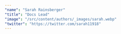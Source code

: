```yaml
---
"name": "Sarah Rainsberger"
"title": "Docs Lead"
"image": "/src/content/authors/_images/sarah.webp"
"twitter": "https://twitter.com/sarah11918"
---
```

